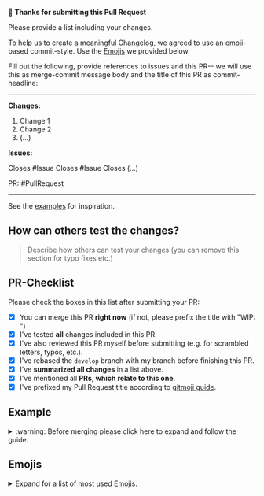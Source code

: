 :tada: **Thanks for submitting this Pull Request**

Please provide a list including your changes.

To help us to create a meaningful Changelog, we agreed
to use an emoji-based commit-style. Use the [Emojis](#emojis)
we provided below.

Fill out the following, provide references to issues
and this PR-- we will use this as merge-commit message body
and the title of this PR as commit-headline:

---

**Changes:**

1. Change 1
2. Change 2
3. (...)


**Issues:**

Closes #Issue
Closes #Issue
Closes (...)

PR: #PullRequest

---

See the [examples](#example) for inspiration.

## How can others test the changes?

> Describe how others can test your changes (you can remove this section for typo fixes etc.)

## PR-Checklist

Please check the boxes in this list after submitting your PR:

- [x] You can merge this PR **right now** (if not, please prefix the title with "WIP: ")
- [x] I've tested **all** changes included in this PR.
- [x] I've also reviewed this PR myself before submitting (e.g. for scrambled letters, typos, etc.).
- [x] I've rebased the `develop` branch with my branch before finishing this PR.
- [x] I've **summarized all changes** in a list above.
- [x] I've mentioned all **PRs, which relate to this one**.
- [x] I've prefixed my Pull Request title according to [gitmoji guide](https://gitmoji.carloscuesta.me/).

## Example

<details>
<summary>
:warning: Before merging please click here to expand and follow the guide.
</summary>
<br>

Please use `:twisted_rightwards_arrows:` at the beginning of your merge commit title.

Example 1:

<pre>
<code>
:twisted_rightwards_arrows: :bug: Fix Wrong Text Decoration at ...
</code>
</pre>

To get your commit message, just copy the first part of this pull request.

Example 2:
<pre>
<code>
**Changes:**

- Fixes Wrong Text Decoration at ...
- Fixes some typos
- ...

**Issues:**

Closes #NumberOfFixedIssue

PR: #NumberOfThisPR
</code>
</pre>
</details>

## Emojis

<details>
<summary>
Expand for a list of most used Emojis.
</summary>
<br>

Please prefix your commit messages with an Emoji.

Ref: https://gitmoji.carloscuesta.me/

| Description              | Glyphe               | Emoji  |
|--------------------------|----------------------|--------|
| Bugfix                   | `:bug:`              | 🐛     |
| Configuration releated   | `:wrench:`           | 🔧     |
| Cosmetic                 | `:lipstick:`         | 💄     |
| Dependencies Downgrade   | `:arrow_down:`       | ⬇️     |
| Dependencies Upgrade     | `:arrow_up:`         | ⬆️     |
| Formatting               | `:art:`              | 🎨     |
| Improving Performance    | `:zap:`              | ⚡️     |
| Initial commit           | `:tada:`             | 🎉     |
| Linter                   | `:rotating_light:`   | 🚨     |
| Miscellaneous            | `:package:`          | 📦     |
| New Feature              | `:sparkles:`         | ✨     |
| Refactoring Code         | `:recycle:`          | ♻️     |
| Releasing / Version tags | `:bookmark:`         | 🔖     |
| Removing Stuff           | `:fire:`             | 🔥     |
| Tests                    | `:white_check_mark:` | ✅     |
| Work In Progress (WIP)   | `:construction:`     | 🚧     |

</details>

<!-- Template Version 1.1 -->
